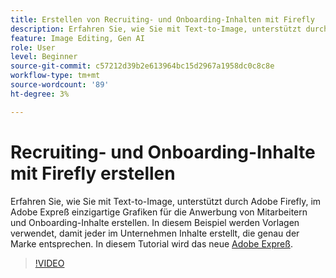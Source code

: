 ```yaml
---
title: Erstellen von Recruiting- und Onboarding-Inhalten mit Firefly
description: Erfahren Sie, wie Sie mit Text-to-Image, unterstützt durch Adobe Firefly, im Adobe Expreß einzigartige Grafiken für die Anwerbung und das Onboarding von Inhalten erstellen können.
feature: Image Editing, Gen AI
role: User
level: Beginner
source-git-commit: c57212d39b2e613964bc15d2967a1958dc0c8c8e
workflow-type: tm+mt
source-wordcount: '89'
ht-degree: 3%

---
```


# Recruiting- und Onboarding-Inhalte mit Firefly erstellen

Erfahren Sie, wie Sie mit Text-to-Image, unterstützt durch Adobe Firefly, im Adobe Expreß einzigartige Grafiken für die Anwerbung von Mitarbeitern und Onboarding-Inhalte erstellen. In diesem Beispiel werden Vorlagen verwendet, damit jeder im Unternehmen Inhalte erstellt, die genau der Marke entsprechen. In diesem Tutorial wird das neue [Adobe Expreß](https://www.adobe.com/express/).

>[!VIDEO](https://video.tv.adobe.com/v/3422411?quality=12&learn=on&hidetitle=true)